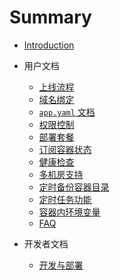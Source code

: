# Summary

* [Introduction](README.md)

* 用户文档
	* [上线流程](docs/user-docs/setup.md)
	* [域名绑定](docs/user-docs/elb.md)
	* [`app.yaml` 文档](docs/user-docs/specs.md)
	* [权限控制](docs/user-docs/security-and-permissions.md)
	* [部署套餐](docs/user-docs/combos.md)
	* [订阅容器状态](docs/user-docs/subscribers.md)
	* [健康检查](docs/user-docs/healthcheck.md)
	* [多机房支持](docs/user-docs/zone.md)
	* [定时备份容器目录](docs/user-docs/backup.md)
	* [定时任务功能](docs/user-docs/crontab.md)
	* [容器内环境变量](docs/user-docs/env.md)
	* [FAQ](docs/user-docs/FAQ.md)

* 开发者文档
	* [开发与部署](docs/dev-docs/dev.md)
